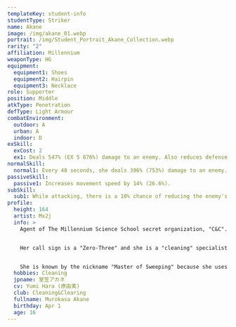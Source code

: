 ```yaml
---
templateKey: student-info
studentType: Striker
name: Akane
image: /img/akane_01.webp
portrait: /img/Student_Portrait_Akane_Collection.webp
rarity: "2"
affiliation: Millennium
weaponType: HG
equipment:
  equipment1: Shoes
  equipment2: Hairpin
  equipment3: Necklace
role: Supporter
position: Middle
atkType: Penetration
defType: Light Armour
combatEnvironment:
  outdoor: A
  urban: A
  indoor: D
exSkill:
  exCost: 2
  ex1: Deals 547% (EX 5 876%) damage to an enemy. Also reduces defense by 29% (EX3 33.3%, EX5 37.7%) (30 sec).
normalSkill:
  normal1: Every 40 seconds, she deals 396% (753%) damage to an enemy.
passiveSkill:
  passive1: Increases movement speed by 14% (26.6%).
subSkill:
  sub1: While attacking, there is a 10% chance of reducing the enemy's evasion value by 6.7% (12.7%) for 30 seconds (CD 5 sec).
profile:
  height: 164
  artist: Mx2j
  info: >
    Agent of The Millennium Science School secret organization, "C&C". 


    Her call sign is a "Zero-Three" and she is a "cleaning" specialist. 


    She is known by the nickname "Master of Sweeping" because she uses her soft impressions to sneak into enemy lines and clean them up with explosives.
  hobbies: Cleaning
  jpname: 室笠アカネ
  cv: Yumi Hara (原由実)
  club: Cleaning&Clearing
  fullname: Murokasa Akane
  birthday: Apr 1
  age: 16
---
```

